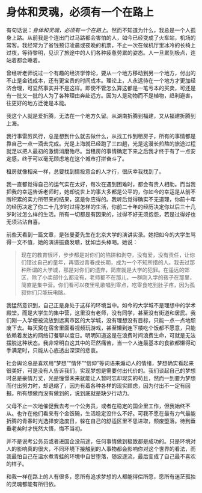 # 身体和灵魂，必须有一个在路上

有句话说：_身体和灵魂，必须有一个在路上_。然而不知道为什么，我总是一个人孤身上路。从前我是个连出门过马路都会害怕的人，如今已经变成了火车站，机场的常客。我经常为了省钱预订凌晨或夜晚的机票，不止一次在候机厅里冰冷的长椅上过夜，等待黎明，见识了旅途中的人们各种疲惫劳累的姿态。人一旦累到极点，连站着都会睡着。

曾经听老师说过一个有趣的经济学悖论，要从一个地方移动到另一个地方，付出的不止是金钱成本，还有更宝贵的时间成本。理论上，人永远待在一个地方才更加经济合理，可显然事实并不是这样。即使不管怎么算这都是一笔亏本的买卖，可还是有一批又一批的人为了各种理由奔赴远方。因为人是动物而不是植物，趋利避害，往更好的地方迁徙是本能。

我这个人就是爱折腾，无法在一个地方久留。从湖南折腾到福建，又从福建折腾到上海。

我行事雷厉风行，总是想到什么就去做什么，从找工作到租房子，所有的事情都是靠自己一点一滴去完成。光是上海就已经跑了三四趟，光是这漫长煎熬的旅途过程就足以把人最初的激情消磨殆尽。当租房的事情确定下来之后我才终于有了一点安定感，终于可以毫无顾虑地在这个城市打拼奋斗了。

租房就像相亲一样，总要找到情投意合的人才行，很庆幸我找到了。

我一直都觉得自己的运气实在太好，每次在遇到困难时，都会有贵人相助。而当我把我的幸运告诉老师时，她却说世上的事大多都是公平的，你如今的幸运是从前不断积累的实力所带来的结果，这是你应得的。我听后觉得确实不无道理，你前十年的经历决定了你二十几岁时过得怎样的生活，你前二十年的经历决定你以后三十几岁时过怎么样的生活。所有一切都是有因果的，过得不好无须抱怨，若是过得好也无须沾沾自喜。

前些天看到一篇文章，是张曼菱先生在北京大学的演讲实录。她把如今的大学生骂得一文不值，她的演讲振聋发聩，犹如当头棒喝。她说：

> 现在的教育很坏，步步都是对你们的陷阱和剥夺，没有爱，没有责任，让你们错过自己的童年，再错过青春成长期，成为一个不知所措的人。我去过那种所谓的大学城，那是对你们的遗弃，简直就是大学的犯罪。在遥远的郊区，除了小卖部什么都没有，老师都不在那儿，一群刚入学的孩子在那里，简直是集中营。你们看可以夜里吼歌唱到零点，吃零食吃到肚子疼，因为孤寂你们只能玩电脑。

我猛然意识到，自己正是身处于这样的环境当中。如今的大学城不是理想中的学术殿堂，而是大学生的集中营，这里没有老师，没有同学，甚至没有街道和居民。我们刚一入学便被流放到远离市区的大学城，没有理想没有目标，只能一点一点地颓废下去。每天窝在宿舍里面看视频玩游戏，甚至懒到连下楼吃个饭都不愿意，只能依赖着发达的网络订餐聊以度日。明明知道这是在浪费时间浪费生命，可就是无法摆脱这种状态。我非常明白这其中的茫然痛苦，当一个人连最基本的食欲都懒得动手满足时，只能从心底透出深深的悲哀。

社会舆论总是喜欢用“梦想”“情怀”“信仰”等词语来煽动人的情绪，梦想确实看起来很美好，可是没有人告诉我们，实现梦想是需要付出代价的。我们谈起自己的梦想时总是豪情万丈，光是憧憬未来就能让人暂时忘却现实的苟且，然而一到要为梦想而付出努力时，却退缩了，因为有着各种各样的现实顾虑，因为付出不一定有回报。所有想做而没有做到的，说到底就是缺少行动力。

父母不止一次地催促我去考一个公务员，或者在稳定的国企里工作，但我始终不从。也许在他们看来有个金饭碗，生活稳定没什么不好。可我不愿在最有力气最能折腾的青春时光选择安逸度日，躲在自己的舒适区里不思进取，颓废堕落。待到垂垂老矣时才恍然大悟，悔不当初。

并不是说考公务员或者进国企没前途，任何事情做到极致都是成功的。只是环境对人的影响真的很大，不同环境下接触到的人事物都会影响你对这个世界的看法，而我最怕自己在温水煮青蛙的环境中自甘堕落，随波逐流，最后变成了自己最不喜欢的样子。

和我一样在路上的人有很多，愿所有追求梦想的人都能得偿所愿，愿所有迷茫孤独的灵魂都能有所归依。

